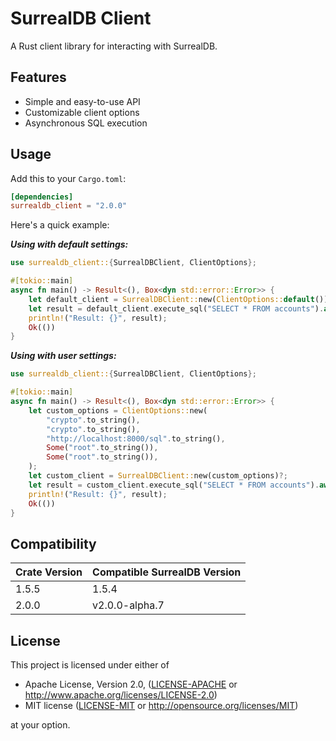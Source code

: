 # SurrealDB Client

A Rust client library for interacting with SurrealDB.

## Features

- Simple and easy-to-use API
- Customizable client options
- Asynchronous SQL execution

## Usage

Add this to your `Cargo.toml`:

```toml
[dependencies]
surrealdb_client = "2.0.0"
```

Here's a quick example:

_**Using with default settings:**_
```rust
use surrealdb_client::{SurrealDBClient, ClientOptions};

#[tokio::main]
async fn main() -> Result<(), Box<dyn std::error::Error>> {
    let default_client = SurrealDBClient::new(ClientOptions::default())?;
    let result = default_client.execute_sql("SELECT * FROM accounts").await?;
    println!("Result: {}", result);
    Ok(())
}
```

_**Using with user settings:**_
```rust
use surrealdb_client::{SurrealDBClient, ClientOptions};

#[tokio::main]
async fn main() -> Result<(), Box<dyn std::error::Error>> {
    let custom_options = ClientOptions::new(
        "crypto".to_string(),
        "crypto".to_string(),
        "http://localhost:8000/sql".to_string(),
        Some("root".to_string()),
        Some("root".to_string()),
    );
    let custom_client = SurrealDBClient::new(custom_options)?;
    let result = custom_client.execute_sql("SELECT * FROM accounts").await?;
    println!("Result: {}", result);
    Ok(())
}
```

## Compatibility

| Crate Version | Compatible SurrealDB Version |
|---------------|------------------------------|
| 1.5.5         | 1.5.4                        |
| 2.0.0         | v2.0.0-alpha.7               |

## License

This project is licensed under either of

 * Apache License, Version 2.0, ([LICENSE-APACHE](LICENSE-APACHE) or http://www.apache.org/licenses/LICENSE-2.0)
 * MIT license ([LICENSE-MIT](LICENSE-MIT) or http://opensource.org/licenses/MIT)

at your option.